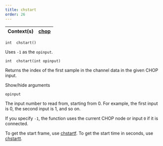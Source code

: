 ```yaml
---
title: chstart
order: 26
---
```

| Context(s) | [chop](../contexts/chop.html) |
| --- | --- |

`int  chstart()`

Uses `-1` as the `opinput`.

`int  chstart(int opinput)`

Returns the index of the first sample in the channel data in the given CHOP input.

Show/hide arguments

`opinput`

The input number to read from, starting from 0. For example, the first input is 0, the second input is 1, and so on.

If you specify `-1`, the function uses the current CHOP node or input `0` if it is connected.

To get the start frame, use [chstartf](chstartf.html "Returns the frame corresponding to the first sample of the input
specified."). To get the start time in seconds, use [chstartt](chstartt.html "Returns the time corresponding to the first sample of the input
specified.").
